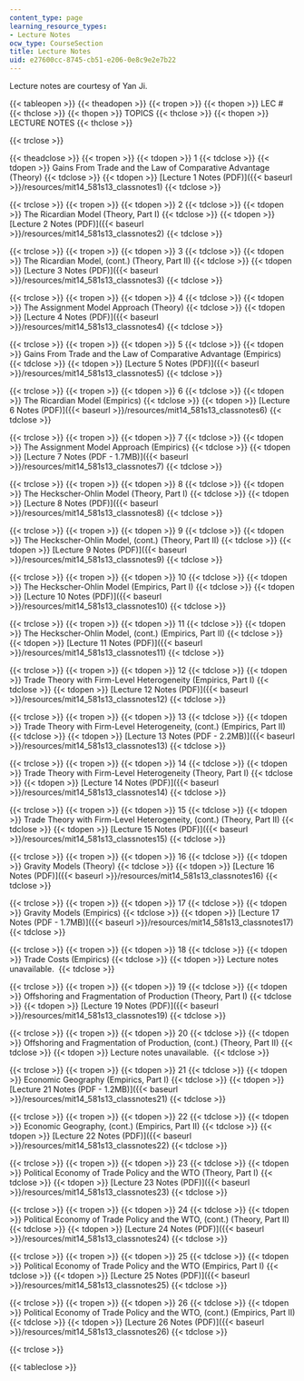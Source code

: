 ```yaml
---
content_type: page
learning_resource_types:
- Lecture Notes
ocw_type: CourseSection
title: Lecture Notes
uid: e27600cc-8745-cb51-e206-0e8c9e2e7b22
---
```


Lecture notes are courtesy of Yan Ji. 

{{< tableopen >}}
{{< theadopen >}}
{{< tropen >}}
{{< thopen >}}
LEC #
{{< thclose >}}
{{< thopen >}}
TOPICS
{{< thclose >}}
{{< thopen >}}
LECTURE NOTES
{{< thclose >}}

{{< trclose >}}

{{< theadclose >}}
{{< tropen >}}
{{< tdopen >}}
1
{{< tdclose >}}
{{< tdopen >}}
Gains From Trade and the Law of Comparative Advantage (Theory)
{{< tdclose >}}
{{< tdopen >}}
[Lecture 1 Notes (PDF)]({{< baseurl >}}/resources/mit14_581s13_classnotes1)
{{< tdclose >}}

{{< trclose >}}
{{< tropen >}}
{{< tdopen >}}
2
{{< tdclose >}}
{{< tdopen >}}
The Ricardian Model (Theory, Part I)
{{< tdclose >}}
{{< tdopen >}}
[Lecture 2 Notes (PDF)]({{< baseurl >}}/resources/mit14_581s13_classnotes2)
{{< tdclose >}}

{{< trclose >}}
{{< tropen >}}
{{< tdopen >}}
3
{{< tdclose >}}
{{< tdopen >}}
The Ricardian Model, (cont.) (Theory, Part II)
{{< tdclose >}}
{{< tdopen >}}
[Lecture 3 Notes (PDF)]({{< baseurl >}}/resources/mit14_581s13_classnotes3)
{{< tdclose >}}

{{< trclose >}}
{{< tropen >}}
{{< tdopen >}}
4
{{< tdclose >}}
{{< tdopen >}}
The Assignment Model Approach (Theory)
{{< tdclose >}}
{{< tdopen >}}
[Lecture 4 Notes (PDF)]({{< baseurl >}}/resources/mit14_581s13_classnotes4)
{{< tdclose >}}

{{< trclose >}}
{{< tropen >}}
{{< tdopen >}}
5
{{< tdclose >}}
{{< tdopen >}}
Gains From Trade and the Law of Comparative Advantage (Empirics)
{{< tdclose >}}
{{< tdopen >}}
[Lecture 5 Notes (PDF)]({{< baseurl >}}/resources/mit14_581s13_classnotes5)
{{< tdclose >}}

{{< trclose >}}
{{< tropen >}}
{{< tdopen >}}
6
{{< tdclose >}}
{{< tdopen >}}
The Ricardian Model (Empirics)
{{< tdclose >}}
{{< tdopen >}}
[Lecture 6 Notes (PDF)]({{< baseurl >}}/resources/mit14_581s13_classnotes6)
{{< tdclose >}}

{{< trclose >}}
{{< tropen >}}
{{< tdopen >}}
7
{{< tdclose >}}
{{< tdopen >}}
The Assignment Model Approach (Empirics)
{{< tdclose >}}
{{< tdopen >}}
[Lecture 7 Notes (PDF - 1.7MB)]({{< baseurl >}}/resources/mit14_581s13_classnotes7)
{{< tdclose >}}

{{< trclose >}}
{{< tropen >}}
{{< tdopen >}}
8
{{< tdclose >}}
{{< tdopen >}}
The Heckscher-Ohlin Model (Theory, Part I)
{{< tdclose >}}
{{< tdopen >}}
[Lecture 8 Notes (PDF)]({{< baseurl >}}/resources/mit14_581s13_classnotes8)
{{< tdclose >}}

{{< trclose >}}
{{< tropen >}}
{{< tdopen >}}
9
{{< tdclose >}}
{{< tdopen >}}
The Heckscher-Ohlin Model, (cont.) (Theory, Part II)
{{< tdclose >}}
{{< tdopen >}}
[Lecture 9 Notes (PDF)]({{< baseurl >}}/resources/mit14_581s13_classnotes9)
{{< tdclose >}}

{{< trclose >}}
{{< tropen >}}
{{< tdopen >}}
10
{{< tdclose >}}
{{< tdopen >}}
The Heckscher-Ohlin Model (Empirics, Part I)
{{< tdclose >}}
{{< tdopen >}}
[Lecture 10 Notes (PDF)]({{< baseurl >}}/resources/mit14_581s13_classnotes10)
{{< tdclose >}}

{{< trclose >}}
{{< tropen >}}
{{< tdopen >}}
11
{{< tdclose >}}
{{< tdopen >}}
The Heckscher-Ohlin Model, (cont.) (Empirics, Part II)
{{< tdclose >}}
{{< tdopen >}}
[Lecture 11 Notes (PDF)]({{< baseurl >}}/resources/mit14_581s13_classnotes11)
{{< tdclose >}}

{{< trclose >}}
{{< tropen >}}
{{< tdopen >}}
12
{{< tdclose >}}
{{< tdopen >}}
Trade Theory with Firm-Level Heterogeneity (Empirics, Part I)
{{< tdclose >}}
{{< tdopen >}}
[Lecture 12 Notes (PDF)]({{< baseurl >}}/resources/mit14_581s13_classnotes12)
{{< tdclose >}}

{{< trclose >}}
{{< tropen >}}
{{< tdopen >}}
13
{{< tdclose >}}
{{< tdopen >}}
Trade Theory with Firm-Level Heterogeneity, (cont.) (Empirics, Part II)
{{< tdclose >}}
{{< tdopen >}}
[Lecture 13 Notes (PDF - 2.2MB)]({{< baseurl >}}/resources/mit14_581s13_classnotes13)
{{< tdclose >}}

{{< trclose >}}
{{< tropen >}}
{{< tdopen >}}
14
{{< tdclose >}}
{{< tdopen >}}
Trade Theory with Firm-Level Heterogeneity (Theory, Part I)
{{< tdclose >}}
{{< tdopen >}}
[Lecture 14 Notes (PDF)]({{< baseurl >}}/resources/mit14_581s13_classnotes14)
{{< tdclose >}}

{{< trclose >}}
{{< tropen >}}
{{< tdopen >}}
15
{{< tdclose >}}
{{< tdopen >}}
Trade Theory with Firm-Level Heterogeneity, (cont.) (Theory, Part II)
{{< tdclose >}}
{{< tdopen >}}
[Lecture 15 Notes (PDF)]({{< baseurl >}}/resources/mit14_581s13_classnotes15)
{{< tdclose >}}

{{< trclose >}}
{{< tropen >}}
{{< tdopen >}}
16
{{< tdclose >}}
{{< tdopen >}}
Gravity Models (Theory)
{{< tdclose >}}
{{< tdopen >}}
[Lecture 16 Notes (PDF)]({{< baseurl >}}/resources/mit14_581s13_classnotes16)
{{< tdclose >}}

{{< trclose >}}
{{< tropen >}}
{{< tdopen >}}
17
{{< tdclose >}}
{{< tdopen >}}
Gravity Models (Empirics)
{{< tdclose >}}
{{< tdopen >}}
[Lecture 17 Notes (PDF - 1.7MB)]({{< baseurl >}}/resources/mit14_581s13_classnotes17)
{{< tdclose >}}

{{< trclose >}}
{{< tropen >}}
{{< tdopen >}}
18
{{< tdclose >}}
{{< tdopen >}}
Trade Costs (Empirics)
{{< tdclose >}}
{{< tdopen >}}
Lecture notes unavailable. 
{{< tdclose >}}

{{< trclose >}}
{{< tropen >}}
{{< tdopen >}}
19
{{< tdclose >}}
{{< tdopen >}}
Offshoring and Fragmentation of Production (Theory, Part I)
{{< tdclose >}}
{{< tdopen >}}
[Lecture 19 Notes (PDF)]({{< baseurl >}}/resources/mit14_581s13_classnotes19)
{{< tdclose >}}

{{< trclose >}}
{{< tropen >}}
{{< tdopen >}}
20
{{< tdclose >}}
{{< tdopen >}}
Offshoring and Fragmentation of Production, (cont.) (Theory, Part II)
{{< tdclose >}}
{{< tdopen >}}
Lecture notes unavailable. 
{{< tdclose >}}

{{< trclose >}}
{{< tropen >}}
{{< tdopen >}}
21
{{< tdclose >}}
{{< tdopen >}}
Economic Geography (Empirics, Part I)
{{< tdclose >}}
{{< tdopen >}}
[Lecture 21 Notes (PDF - 1.2MB)]({{< baseurl >}}/resources/mit14_581s13_classnotes21)
{{< tdclose >}}

{{< trclose >}}
{{< tropen >}}
{{< tdopen >}}
22
{{< tdclose >}}
{{< tdopen >}}
Economic Geography, (cont.) (Empirics, Part II)
{{< tdclose >}}
{{< tdopen >}}
[Lecture 22 Notes (PDF)]({{< baseurl >}}/resources/mit14_581s13_classnotes22)
{{< tdclose >}}

{{< trclose >}}
{{< tropen >}}
{{< tdopen >}}
23
{{< tdclose >}}
{{< tdopen >}}
Political Economy of Trade Policy and the WTO (Theory, Part I)
{{< tdclose >}}
{{< tdopen >}}
[Lecture 23 Notes (PDF)]({{< baseurl >}}/resources/mit14_581s13_classnotes23)
{{< tdclose >}}

{{< trclose >}}
{{< tropen >}}
{{< tdopen >}}
24
{{< tdclose >}}
{{< tdopen >}}
Political Economy of Trade Policy and the WTO, (cont.) (Theory, Part II)
{{< tdclose >}}
{{< tdopen >}}
[Lecture 24 Notes (PDF)]({{< baseurl >}}/resources/mit14_581s13_classnotes24)
{{< tdclose >}}

{{< trclose >}}
{{< tropen >}}
{{< tdopen >}}
25
{{< tdclose >}}
{{< tdopen >}}
Political Economy of Trade Policy and the WTO (Empirics, Part I)
{{< tdclose >}}
{{< tdopen >}}
[Lecture 25 Notes (PDF)]({{< baseurl >}}/resources/mit14_581s13_classnotes25)
{{< tdclose >}}

{{< trclose >}}
{{< tropen >}}
{{< tdopen >}}
26
{{< tdclose >}}
{{< tdopen >}}
Political Economy of Trade Policy and the WTO, (cont.) (Empirics, Part II)
{{< tdclose >}}
{{< tdopen >}}
[Lecture 26 Notes (PDF)]({{< baseurl >}}/resources/mit14_581s13_classnotes26)
{{< tdclose >}}

{{< trclose >}}

{{< tableclose >}}